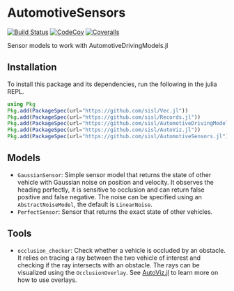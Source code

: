 # AutomotiveSensors

[![Build Status](https://travis-ci.org/sisl/AutomotiveSensors.jl.svg?branch=master)](https://travis-ci.org/sisl/AutomotiveSensors.jl)
[![CodeCov](https://codecov.io/gh/sisl/AutomotiveSensors.jl/branch/master/graph/badge.svg)](https://codecov.io/gh/sisl/AutomotiveSensors.jl)
[![Coveralls](https://coveralls.io/repos/github/sisl/AutomotiveSensors.jl/badge.svg?branch=master)](https://coveralls.io/github/sisl/AutomotiveSensors.jl?branch=master)

Sensor models to work with AutomotiveDrivingModels.jl

## Installation 

To install this package and its dependencies, run the following in the julia REPL.

```julia
using Pkg
Pkg.add(PackageSpec(url="https://github.com/sisl/Vec.jl"))
Pkg.add(PackageSpec(url="https://github.com/sisl/Records.jl"))
Pkg.add(PackageSpec(url="https://github.com/sisl/AutomotiveDrivingModels.jl"))
Pkg.add(PackageSpec(url="https://github.com/sisl/AutoViz.jl"))
Pkg.add(PackageSpec(url="https://github.com/sisl/AutomotiveSensors.jl"))
```

## Models 

- `GaussianSensor`: Simple sensor model that returns the state of other vehicle with Gaussian noise on position and velocity. 
It observes the heading perfectly, it is sensitive to occlusion and can return false positive and false negative.
The noise can be specified using an `AbstractNoiseModel`, the default is `LinearNoise`. 
- `PerfectSensor`: Sensor that returns the exact state of other vehicles. 

## Tools 

- `occlusion_checker`: Check whether a vehicle is occluded by an obstacle. 
It relies on tracing a ray between the two vehicle of interest and checking if the ray intersects with an obstacle. 
The rays can be visualized using the `OcclusionOverlay`. See [AutoViz.jl](https://github.com/sisl/AutoViz.jl) to learn more on how to use overlays. 
